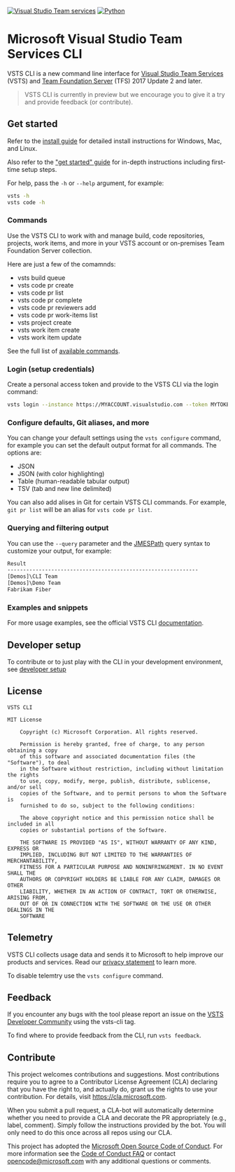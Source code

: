 [![Visual Studio Team services](https://mseng.visualstudio.com/_apis/public/build/definitions/698eacea-9ea2-4eb8-80a4-d06170edf6bc/5908/badge)]()
[![Python](https://img.shields.io/pypi/pyversions/vsts-cli.svg)](https://pypi.python.org/pypi/vsts-cli)

# Microsoft Visual Studio Team Services CLI 

VSTS CLI is a new command line interface for [Visual Studio Team Services](https://www.visualstudio.com/team-services/) (VSTS) and [Team Foundation Server](https://www.visualstudio.com/tfs/) (TFS) 2017 Update 2 and later.

> VSTS CLI is currently in preview but we encourage you to give it a try and provide feedback (or contribute). 

## Get started

Refer to the [install guide](https://aka.ms/vsts-cli-docs-install) for detailed install instructions for Windows, Mac, and Linux.

Also refer to the ["get started" guide](https://aka.ms/vsts-cli-docs-getstarted) for in-depth instructions including first-time setup steps.

For help, pass the `-h` or `--help` argument, for example:

```bash
vsts -h
vsts code -h
```

### Commands

Use the VSTS CLI to work with and manage build, code repositories, projects, work items, and more in your VSTS account or on-premises Team Foundation Server collection.

Here are just a few of the comamnds:

* vsts build queue
* vsts code pr create
* vsts code pr list
* vsts code pr complete
* vsts code pr reviewers add
* vsts code pr work-items list
* vsts project create
* vsts work item create
* vsts work item update

See the full list of [available commands](https://aka.ms/vsts-cli-commands).

### Login (setup credentials)

Create a personal access token and provide to the VSTS CLI via the login command:

```bash
vsts login --instance https://MYACCOUNT.visualstudio.com --token MYTOKEN
```

### Configure defaults, Git aliases, and more

You can change your default settings using the `vsts configure` command, for example you can set the default output format for all commands. The options are:

* JSON
* JSON (with color highlighting)
* Table (human-readable tabular output)
* TSV (tab and new line delimited)

You can also add alises in Git for certain VSTS CLI commands. For example, `git pr list` will be an alias for `vsts code pr list`.

### Querying and filtering output

You can use the `--query` parameter and the [JMESPath](http://jmespath.org/) query syntax to customize your output, for example:

```bash
Result
-------------------------------------------------------------
[Demos]\CLI Team
[Demos]\Demo Team
Fabrikam Fiber
```

### Examples and snippets

For more usage examples, see the official VSTS CLI [documentation](https://aka.ms/vsts-cli-docs-overview).

## Developer setup

To contribute or to just play with the CLI in your development environment, see [developer setup](./doc/dev_setup.md) 

## License

```
VSTS CLI

MIT License

    Copyright (c) Microsoft Corporation. All rights reserved.

    Permission is hereby granted, free of charge, to any person obtaining a copy
    of this software and associated documentation files (the "Software"), to deal
    in the Software without restriction, including without limitation the rights
    to use, copy, modify, merge, publish, distribute, sublicense, and/or sell
    copies of the Software, and to permit persons to whom the Software is
    furnished to do so, subject to the following conditions:

    The above copyright notice and this permission notice shall be included in all
    copies or substantial portions of the Software.

    THE SOFTWARE IS PROVIDED "AS IS", WITHOUT WARRANTY OF ANY KIND, EXPRESS OR
    IMPLIED, INCLUDING BUT NOT LIMITED TO THE WARRANTIES OF MERCHANTABILITY,
    FITNESS FOR A PARTICULAR PURPOSE AND NONINFRINGEMENT. IN NO EVENT SHALL THE
    AUTHORS OR COPYRIGHT HOLDERS BE LIABLE FOR ANY CLAIM, DAMAGES OR OTHER
    LIABILITY, WHETHER IN AN ACTION OF CONTRACT, TORT OR OTHERWISE, ARISING FROM,
    OUT OF OR IN CONNECTION WITH THE SOFTWARE OR THE USE OR OTHER DEALINGS IN THE
    SOFTWARE
```

## Telemetry

VSTS CLI collects usage data and sends it to Microsoft to help improve our products and services. Read our [privacy statement](https://privacy.microsoft.com/en-us/privacystatement) to learn more. 

To disable telemtry use the `vsts configure` command.

## Feedback

If you encounter any bugs with the tool please report an issue on the [VSTS Developer Community](https://aka.ms/vsts-cli-devcom) using the vsts-cli tag.

To find where to provide feedback from the CLI, run `vsts feedback`.

## Contribute

This project welcomes contributions and suggestions. Most contributions require you to agree to a
Contributor License Agreement (CLA) declaring that you have the right to, and actually do, grant us
the rights to use your contribution. For details, visit https://cla.microsoft.com.

When you submit a pull request, a CLA-bot will automatically determine whether you need to provide
a CLA and decorate the PR appropriately (e.g., label, comment). Simply follow the instructions
provided by the bot. You will only need to do this once across all repos using our CLA.

This project has adopted the [Microsoft Open Source Code of Conduct](https://opensource.microsoft.com/codeofconduct/).
For more information see the [Code of Conduct FAQ](https://opensource.microsoft.com/codeofconduct/faq/) or
contact [opencode@microsoft.com](mailto:opencode@microsoft.com) with any additional questions or comments.
